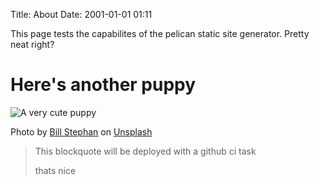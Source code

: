 Title: About
Date: 2001-01-01 01:11

This page tests the capabilites of the pelican static site generator. Pretty neat right?

# Here's another puppy

![A very cute puppy]({static}/images/bill-stephan-9LkqymZFLrE-unsplash.jpg)

Photo by <a href="https://unsplash.com/@billstephan?utm_source=unsplash&utm_medium=referral&utm_content=creditCopyText">Bill Stephan</a> on <a href="https://unsplash.com/s/photos/puppy?utm_source=unsplash&utm_medium=referral&utm_content=creditCopyText">Unsplash</a>


> This blockquote will be deployed with a github ci task
>
> thats nice
